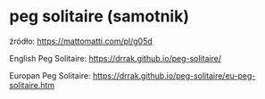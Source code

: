# peg solitaire (samotnik)
źródło: https://mattomatti.com/pl/g05d

English Peg Solitaire: https://drrak.github.io/peg-solitaire/

Europan Peg Solitaire: https://drrak.github.io/peg-solitaire/eu-peg-solitaire.htm
